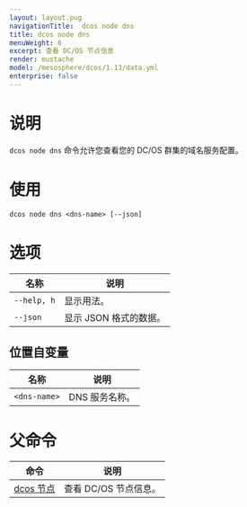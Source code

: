 ```yaml
---
layout: layout.pug
navigationTitle:  dcos node dns
title: dcos node dns
menuWeight: 6
excerpt: 查看 DC/OS 节点信息
render: mustache
model: /mesosphere/dcos/1.13/data.yml
enterprise: false
---
```


# 说明

`dcos node dns` 命令允许您查看您的 DC/OS 群集的域名服务配置。

# 使用

```
dcos node dns <dns-name> [--json]
```

# 选项

| 名称 | 说明 |
|---------|-------------|
| `--help, h` | 显示用法。 |
| `--json` | 显示 JSON 格式的数据。|

## 位置自变量

| 名称 | 说明 |
|---------|-------------|
| `<dns-name>` | DNS 服务名称。|


# 父命令

| 命令 | 说明 |
|---------|-------------|
| [dcos 节点](/mesosphere/dcos/1.13/cli/command-reference/dcos-node/) | 查看 DC/OS 节点信息。|

